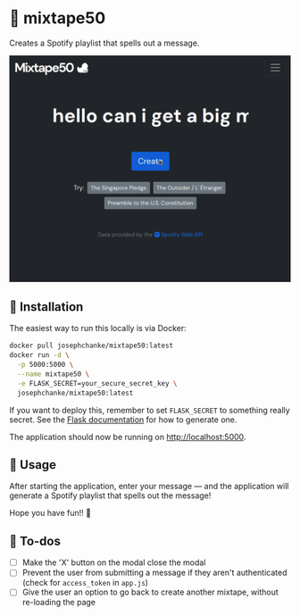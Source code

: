 # 📼 mixtape50

Creates a Spotify playlist that spells out a message.

![mixtape50 demo](mixtape50.gif)

## 🔧 Installation

The easiest way to run this locally is via Docker:
```bash
docker pull josephchanke/mixtape50:latest
docker run -d \
  -p 5000:5000 \
  --name mixtape50 \
  -e FLASK_SECRET=your_secure_secret_key \
  josephchanke/mixtape50:latest
```
If you want to deploy this, remember to set `FLASK_SECRET` to something really secret. See the [Flask documentation](https://flask.palletsprojects.com/en/stable/tutorial/deploy/#configure-the-secret-key) for how to generate one.

The application should now be running on [http://localhost:5000](http://localhost:5000).

## 🚀 Usage
After starting the application, enter your message — and the application will generate a Spotify playlist that spells out the message!

Hope you have fun!! 🎵

## 📝 To-dos
- [ ] Make the 'X' button on the modal close the modal
- [ ] Prevent the user from submitting a message if they aren't authenticated (check for `access_token` in `app.js`)
- [ ] Give the user an option to go back to create another mixtape, without re-loading the page
